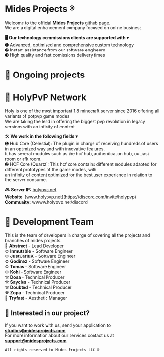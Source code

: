 # Mides Projects ®
  
Welcome to the official **Mides Projects** github page.  
We are a digital enhancement company focused on online business.  
  
**🖥️ Our technology commissions clients are supported with ▾**  
➊ Advanced, optimized and comprehensive custom technology    
➋ Instant assistance from our software engineers  
➌ High quality and fast comissions delivery times  
  
# 🛫 Ongoing projects  
  
# 🏹 HolyPvP Network  
Holy is one of the most important 1.8 minecraft server since 2016 offering all variants of potpvp game modes.  
We are taking the lead in offering the biggest pvp revolution in legacy versions with an infinity of content.  
  
🛠️ **We work in the following fields ▾**  
➊ Hub Core (Celestial): The plugin in charge of receiving hundreds of users in an optimized way and with innovative features.  
It has several modules such as the hcf hub, authentication hub, outcast room or afk room.  
➋ HCF Core (Quartz): This hcf core contains different modules adapted for different prototypes of the game modes, with  
an infinity of content optimized for the best user experience in relation to the server consume.  
   
🎮 **Server IP:** [holypvp.net](https://namemc.com/search?q=holypvp.net)  
**Website:** [www.holypvp.net](https://discord.com/invite/holypvp)  
**Community:** [wwww.holypvp.net/discord](https://discord.com/invite/holypvp)  
  
# **👥 Development Team**  
This is the team of developers in charge of covering all the projects and branches of mides projects.  
🔩 **Abstract** - Lead Developer  
⚙️ **Inmutable** - Software Engineer  
⚙️ **JustCarluX** - Software Engineer  
⚙️ **Godinez** - Software Engineer  
⚙️ **Tomas** - Software Engineer  
⚙️ **Kohi** - Software Engineer  
⚒️ **Dosa** - Technical Producer  
⚒️ **Saycles** - Technical Producer  
⚒️ **Doubted** - Technical Producer  
⚒️ **Zopa** - Technical Producer  
🎨 **Tryfast** - Aesthetic Manager  

## **💼 Interested in our project?**  
If you want to work with us, send your application to **studios@midesprojects.com**  
For more information about our services contact us at **support@midesprojects.com**  
  
`All rights reserved to Mides Projects LLC ®`  
